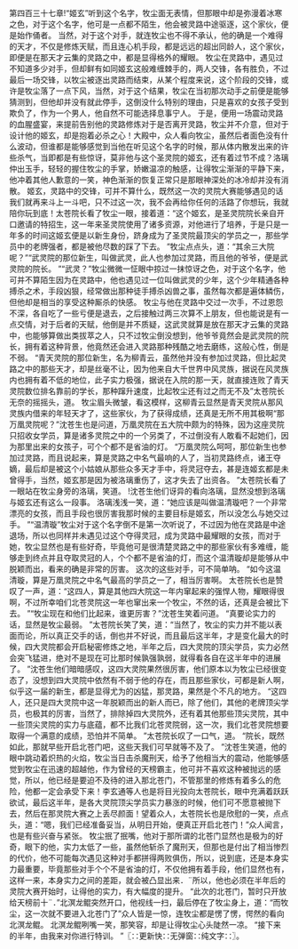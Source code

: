 第四百三十七章!“姬玄”听到这个名字，牧尘面无表情，但那眼中却是弥漫着冰寒之色，对于这个名字，他可是一点都不陌生，他会被灵路中途驱逐，这个家伙，便是始作俑者。
当然，对于这个对手，就连牧尘也不得不承认，他的确是一个难得的天才，不仅是修炼天赋，而且连心机手段，都是远远的超出同龄人，这个家伙，即便是在那天才云集的灵路之中，都是显得格外的耀眼。
牧尘在灵路中，遇见过不知道多少对手，但却鲜有如同姬玄这般难缠棘手的，两人交锋，各有胜负，不过最后一场交锋，以牧尘被逐出灵路而结束，从某个程度来说，这个阶段的交锋，或许是牧尘落了一点下风，当然，对于这个结果，牧尘在当初那次动手之前便是能够猜测到，但他却并没有就此停手，这倒没什么特别的理由，只是喜欢的女孩子受到欺负了，作为一个男人，他自然不可能选择息事宁人。
于是，便用一场震动灵路的血腥盛宴，来提前告别他的灵路修炼对于是否离开灵路，牧尘并不介意，但对于设计他的姬玄，却是抱着必杀之心！大殿中，众人看向牧尘，虽然后者面色没有什么波动，但谁都是能够感觉到当他在听见这个名字的时候，那从体内散发出来的许些杀气，当即都是有些惊讶，莫非他与这个圣灵院的姬玄，还有着过节不成？洛璃仲出玉手，轻轻的握住牧尘的手掌，娇嫩温凉的触感，让得牧尘渐渐的平静下来，他冲着其他人歉意的一笑，神色渐渐的恢复正常只是那眼神深处的冰冷却并没有消散。
姬玄，灵路中的交锋，可并不算什么，既然这一次的灵院大赛能够遇见的话我们就再来斗上一斗吧，只不过这一次，我不会再给你任何的活路了你想玩，我就陪你玩到底！太苍院长看了牧尘一眼，接着道：“这个姬玄，是圣灵院院长亲自开口邀请的特招生，这一年来圣灵院使用了诸多资源，对他进行了培养，于是只是一年多的时间这姬玄便是以新生身份，跻身成为了圣灵院最顶尖的学员之一，那些学员中的老牌强者，都是被他尽数的踩了下去。
”牧尘点点头，道：“其余三大院呢？”“武灵院的那位新生，叫做武灵，此人也参加过灵路，而且他的爷爷，便是武灵院的院长。
”“武灵？”牧尘微微一怔眼中掠过一抹惊讶之色，对于这个名字，他可并不算陌生因为在灵路中，他也遇见过一位叫做武灵的少年，这个少年精通各种搏杀之术，手段凶狠，经常做出那种徒手搏杀凶兽之事，虽然每次都是遍体鳞伤，但他却是相当的享受这种厮杀的快感。
牧尘与他在灵路中交过一次手，不过恩怨不深，各自吃了一些亏便是退去，之后接触过两三次算不上朋友，但也能说是有一点交情，对于后者的天赋，他倒是并不质疑，这武灵就算是放在那天才云集的灵路中，也能够算做出类拔萃之人，只不过牧尘倒没想到，他爷爷竟然会是武灵院的院长，拥有着这种背景，他竟然还会进入灵路那种残酷之地去磨练，这般心性，倒是不弱。
“青天灵院的那位新生，名为柳青云，虽然他并没有参加过灵路，但比起灵路之中的那些天才，却是丝毫不让，因为他来自大千世界中风灵族，据说在风灵族内也拥有着不低的地位，此子实力极强，据说在入院的那一天，就直接连败了青天灵院数位排名靠前的学长，那种蹿升速度，比起牧尘还有过之而无不及”太苍院长无奈的摇摇头，道。
牧尘眉头微皱，看这模样，这柳青云显然是青天灵院从那风灵族内借来的年轻天才了，这些家伙，为了获得成绩，还真是无所不用其极啊“那万凰灵院呢？”沈苍生也是问道，万凰灵院在五大院中颇为的特殊，因为这座灵院只招收女学员，算是诸多灵院之中的一个另类了，不过倒没有人敢看不起她们，因为那里出来的女孩子，可个个都不是省油的灯。
“万凰灵院么呵呵，那位新生也参加过灵路，而且说起来，算是灵路之中名气最响的人了，当初灵路终点，诸王夺嫡，最后却是被这个小姑娘从那些众多天才手中，将灵冠夺去，甚是连姬玄都是未曾得手，当然，姬玄那是因为被洛璃重伤了，这才失去了出资各。
”太苍院长看了一眼站在牧尘身旁的洛璃，笑道。
!沈苍生他们讶异的看向洛璃，显然没想到洛璃与姬玄还有这么一段事。
洛璃浅浅一笑，道：“她应该是叫做温清璇吧？一个非常漂亮的女孩，而且手段也很厉害我那时候的主要目标是姬玄，所以没怎么与她交过手。
”“温清璇”牧尘对于这个名字倒不是第一次听说了，不过因为他在灵路是中途退场，所以也同样并未遇见过这个夺得灵冠，成为灵路中最耀眼的女孩，而对于她，牧尘显然也是有些好奇，毕竟他可是很清楚灵路之中的那些家伙有多难缠，能够走到终点并且夺取灵冠的人，个个都不是省油的灯，而这个温清璇却是能够从中脱颖而出，看来的确是非常的厉害。
这次的这些对手，可不简单呐。
“如今这温清璇，算是万凰灵院之中名气最高的学员之一了，相当厉害啊。
太苍院长也是赞叹了一声，道：“这四人，算是其他四大院这一年内窜起来的强悍人物，耀眼得很啊，不过所幸咱们北苍灵院这一年也窜出来一个牧尘，不然的话，还真是会被比下去。
”“牧尘现在和他们比起来，谁更厉害？”沈苍生笑着问道。
“真要论实力的话，显然是牧尘最弱。
”太苍院长笑了笑，道：“当然了，牧尘的实力并不能以表面而论，所以真正交手的话，倒也并不好说，而且最后这半年，才是变化最大的时候，四大灵院都会开启秘密修炼之地，半年之后，四大灵院的顶尖学员，实力必然会突飞猛进，绝对不是现在可比那时候孰强孰弱，就得看各自在这半年中的进展了。
”沈苍生他们暗暗感叹，这四大灵院果然很厉害，他们原本以为牧尘已经很变态了，没想到四大灵院中依然有不弱于他的存在，而且那些家伙，可都是新人啊，似乎这一届的新生，都是显得尤为的凶猛，那灵路，果然是个不凡的地方。
“这四人，还只是四大灵院中这一年脱颖而出的新人而已，除了他们，其他的老牌顶尖学员，也极其的厉害，当然了，排除掉四大灵院外，还有着其他那些顶尖灵院，其中一些顶尖灵院的实力与底蕴，都不比我们北苍灵院弱，这一次，我们北苍灵院想要取得一个满意的成绩，恐怕并不简单。
”太苍院长叹了一口气，道。
“院长，既然如此，那就早些开启北苍门吧，这些天我们可早就等不及了。
”沈苍生笑道，他的眼中跳动着炽热的火焰，牧尘当日击杀魔刑天，给予了他相当大的震动，他能够感觉到牧尘在迅速的超越他，作为曾经的天榜霸主，他可并不喜欢这种被抛远的感觉，所以，他已经是要迫不及待的进入那北苍门，不管那里的修炼有着多么的危险，他都一定会承受下来！李玄通等人也是将目光投向太苍院长，眼中充满着跃跃欲试，最后这半年，是各大灵院顶尖学员实力暴涨的时候，他们可不愿意被抛下去，然后在那灵院大赛之上丢尽颜面！望着众人，太苍院长也是欣慰的一笑，点点头，道：“嗯，我们已经准备妥当，从明日开始，便真正开启北苍门！”众人闻言，也是有些兴奋与紧张。
牧尘抿了抿嘴，他对于那所谓的北苍门显然也是极为的好奇，眼下的他，实力太低了一些，虽然他斩杀了魔刑天，但那也是付出了相当惨烈的代价，他不可能每次遇见这种对手都拼得两败俱伤，所以，说到底，还是本身实力最重要，毕竟那些对手个个不是省油的灯，不仅他拥有着手段，他们显然也有，这样一来，本身实力之间的差距，就会被凸显出来．¨所以，他也必须在半年后的灵院大赛开始时，让得他的实力，有大幅度的提升。
“此次的北苍门，暂时只开放给天榜前十¨．”北溟龙鲲突然开口，他视线一扫，最后停在了牧尘身上，道：“而牧尘，这一次就不要进入北苍门了”众人皆是一惊，连牧尘都是愣了愣，愕然的看向北溟龙鲲。
北溟龙鲲咧嘴一笑，那笑容，却是让得牧尘心头陡然一凉。
“接下来的半年，由我来对你进行特训。
”〖∷更新快∷无弹窗∷纯文字∷〗。
